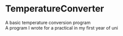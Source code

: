 # TemperatureConverter
A basic temperature conversion program <br/>
A program I wrote for a practical in my first year of uni
